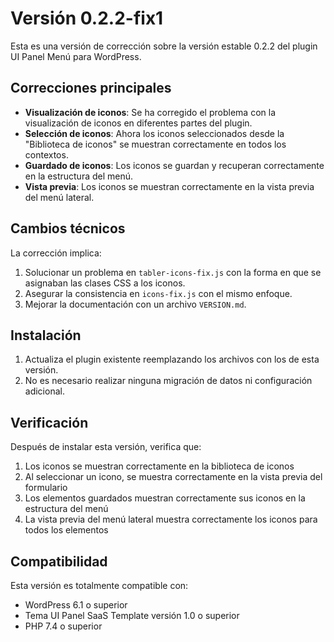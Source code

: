 # Versión 0.2.2-fix1

Esta es una versión de corrección sobre la versión estable 0.2.2 del plugin UI Panel Menú para WordPress.

## Correcciones principales

- **Visualización de iconos**: Se ha corregido el problema con la visualización de iconos en diferentes partes del plugin.
- **Selección de iconos**: Ahora los iconos seleccionados desde la "Biblioteca de iconos" se muestran correctamente en todos los contextos.
- **Guardado de iconos**: Los iconos se guardan y recuperan correctamente en la estructura del menú.
- **Vista previa**: Los iconos se muestran correctamente en la vista previa del menú lateral.

## Cambios técnicos

La corrección implica:
1. Solucionar un problema en `tabler-icons-fix.js` con la forma en que se asignaban las clases CSS a los iconos.
2. Asegurar la consistencia en `icons-fix.js` con el mismo enfoque.
3. Mejorar la documentación con un archivo `VERSION.md`.

## Instalación

1. Actualiza el plugin existente reemplazando los archivos con los de esta versión.
2. No es necesario realizar ninguna migración de datos ni configuración adicional.

## Verificación

Después de instalar esta versión, verifica que:
1. Los iconos se muestran correctamente en la biblioteca de iconos
2. Al seleccionar un icono, se muestra correctamente en la vista previa del formulario
3. Los elementos guardados muestran correctamente sus iconos en la estructura del menú
4. La vista previa del menú lateral muestra correctamente los iconos para todos los elementos

## Compatibilidad

Esta versión es totalmente compatible con:
- WordPress 6.1 o superior
- Tema UI Panel SaaS Template versión 1.0 o superior
- PHP 7.4 o superior